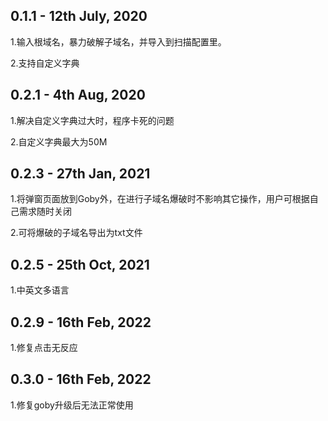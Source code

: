 ## 0.1.1 - 12th July, 2020
1.输入根域名，暴力破解子域名，并导入到扫描配置里。

2.支持自定义字典

## 0.2.1 - 4th Aug, 2020
1.解决自定义字典过大时，程序卡死的问题

2.自定义字典最大为50M

## 0.2.3 - 27th Jan, 2021
1.将弹窗页面放到Goby外，在进行子域名爆破时不影响其它操作，用户可根据自己需求随时关闭

2.可将爆破的子域名导出为txt文件

## 0.2.5 - 25th Oct, 2021
1.中英文多语言

## 0.2.9 - 16th Feb, 2022
1.修复点击无反应

## 0.3.0 - 16th Feb, 2022
1.修复goby升级后无法正常使用